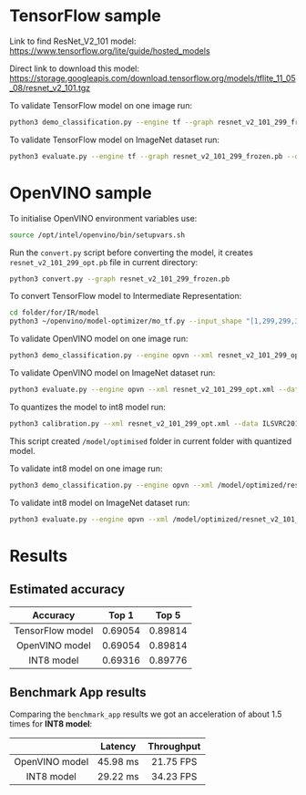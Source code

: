 # TensorFlow sample

Link to find ResNet_V2_101 model:
https://www.tensorflow.org/lite/guide/hosted_models

Direct link to download this model:
https://storage.googleapis.com/download.tensorflow.org/models/tflite_11_05_08/resnet_v2_101.tgz

To validate TensorFlow model on one image run:

```bash
python3 demo_classification.py --engine tf --graph resnet_v2_101_299_frozen.pb --image example.jpeg
```

To validate TensorFlow model on ImageNet dataset run:

```bash
python3 evaluate.py --engine tf --graph resnet_v2_101_299_frozen.pb --dataset ILSVRC2012_img_val
```

# OpenVINO sample

To initialise OpenVINO environment variables use:

```bash
source /opt/intel/openvino/bin/setupvars.sh
```

Run the ```convert.py``` script before converting the model, it creates ```resnet_v2_101_299_opt.pb``` file in current directory:

```bash
python3 convert.py --graph resnet_v2_101_299_frozen.pb
```

To convert TensorFlow model to Intermediate Representation:

```bash
cd folder/for/IR/model
python3 ~/openvino/model-optimizer/mo_tf.py --input_shape "[1,299,299,3]" --input_model resnet_v2_101_299_opt.pb 
```

To validate OpenVINO model on one image run:

```bash
python3 demo_classification.py --engine opvn --xml resnet_v2_101_299_opt.xml --image example.jpeg 
```

To validate OpenVINO model on ImageNet dataset run:

```bash
python3 evaluate.py --engine opvn --xml resnet_v2_101_299_opt.xml --dataset ILSVRC2012_img_val
```

To quantizes the model to int8 model run:

```bash
python3 calibration.py --xml resnet_v2_101_299_opt.xml --data ILSVRC2012_img_val --annotation ILSVRC2012_img_val/val.txt
```

This script created ```/model/optimised``` folder in current folder with quantized model.

To validate int8 model on one image run:

```bash
python3 demo_classification.py --engine opvn --xml /model/optimized/resnet_v2_101_299_opt.xml --image example.jpeg 
```

To validate int8 model on ImageNet dataset run:

```bash
python3 evaluate.py --engine opvn --xml /model/optimized/resnet_v2_101_299_opt.xml --dataset ILSVRC2012_img_val
```

# Results

## Estimated accuracy

| Accuracy         | Top 1   | Top 5   |
|:----------------:|:-------:|:-------:|
| TensorFlow model | 0.69054 | 0.89814 |
| OpenVINO model   | 0.69054 | 0.89814 |
| INT8 model       | 0.69316 | 0.89776 |

## Benchmark App results

Сomparing the ```benchmark_app``` results we got an acceleration of about 1.5 times for **INT8 model**:

|                  | Latency  | Throughput |
|:----------------:|:--------:|:----------:|
| OpenVINO model   | 45.98 ms | 21.75 FPS  |
| INT8 model       | 29.22 ms | 34.23 FPS  |
